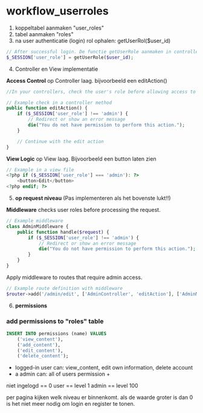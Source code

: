 # workflow_userroles

1. koppeltabel aanmaken "user_roles"
2. tabel aanmaken "roles"
3. na user authenticatie (login) rol ophalen: getUserRol($user_id)

```php
// After successful login. De functie getUserRole aanmaken in controller
$_SESSION['user_role'] = getUserRole($user_id);
```

4. Controller en View implementatie

**Access Control** op Controller laag. bijvoorbeeld een editAction()

```php
//In your controllers, check the user's role before allowing access to certain actions.

// Example check in a controller method
public function editAction() {
    if ($_SESSION['user_role'] !== 'admin') {
        // Redirect or show an error message
        die("You do not have permission to perform this action.");
    }

    // Continue with the edit action
}
```

**View Logic** op View laag. Bijvoorbeeld een button laten zien

```php
// Example in a view file
<?php if ($_SESSION['user_role'] === 'admin'): ?>
    <button>Edit</button>
<?php endif; ?>
```

5. **op request niveau** (Pas implementeren als het bovenste lukt!!)

**Middleware** checks user roles before processing the request.

```php
// Example middleware
class AdminMiddleware {
    public function handle($request) {
        if ($_SESSION['user_role'] !== 'admin') {
            // Redirect or show an error message
            die("You do not have permission to perform this action.");
        }
    }
}
```

Apply middleware to routes that require admin access.

```php
// Example route definition with middleware
$router->add('/admin/edit', ['AdminController', 'editAction'], ['AdminMiddleware']);
```

6. **permissions**

### add permissions to "roles" table

```sql
INSERT INTO permissions (name) VALUES
    ('view_content'),
    ('add_content'),
    ('edit_content'),
    ('delete_content');
```

- logged-in user can: view_content, edit own information, delete account
- a admin can: all of users permission +

niet ingelogd == 0
user == level 1
admin == level 100

per pagina kijken welk niveau er binnenkomt. als de waarde groter is dan 0 is het niet meer nodig om login en register te tonen.
